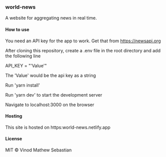 ### world-news
A website for aggregating news in real time.

#### How to use

You need an API key for the app to work. Get that from https://newsapi.org 

After cloning this repository, create a .env file in the root directory and add the following line

API_KEY = "'Value'"

The 'Value' would be the api key as a string

Run 'yarn install'

Run 'yarn dev' to start the development server

Navigate to localhost:3000 on the browser

#### Hosting
This site is hosted on https:world-news.netlify.app

#### License
MIT &copy; Vinod Mathew Sebastian

